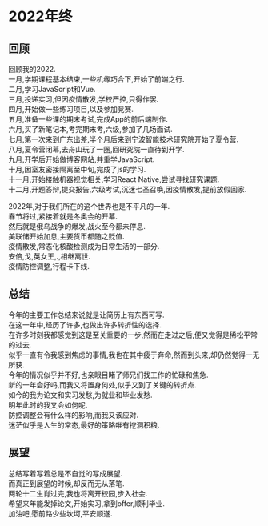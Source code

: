# 2022年终

## 回顾

回顾我的2022.\
一月,学期课程基本结束,一些机缘巧合下,开始了前端之行.\
二月,学习JavaScript和Vue.\
三月,投递实习,但因疫情散发,学校严控,只得作罢.\
四月,开始做一些练习项目,以及参加竞赛.\
五月,准备一些课的期末考试,完成App的前后端制作.\
六月,买了新笔记本,考完期末考,六级,参加了几场面试.\
七月,第一次来到广东出差,半个月后来到宁波智能技术研究院开始了夏令营.\
八月,夏令营闭幕,去舟山玩了一圈,回研究院一直待到开学.\
九月,开学后开始做博客网站,并重学JavaScript.\
十月,因室友密接隔离至中旬,完成了js的学习.\
十一月,开始接触机器视觉相关,学习React Native,尝试寻找研究课题.\
十二月,开题答辩,提交报告,六级考试,沉迷七圣召唤,因疫情散发,提前放假回家.

2022年,对于我们所在的这个世界也是不平凡的一年.\
春节将过,紧接着就是冬奥会的开幕.\
然后就是俄乌战争的爆发,战火至今都未停息.\
美联储开始加息,主要货币都随之贬值.\
疫情散发,常态化核酸检测成为日常生活的一部分.\
安倍,戈,英女王,.,相继离世.\
疫情防控调整,行程卡下线.

## 总结

今年的主要工作总结来说就是让简历上有东西可写.\
在这一年中,经历了许多,也做出许多转折性的选择.\
在许多时刻我都感觉到这是至关重要的一步,然而在走过之后,便又觉得是稀松平常的过去.\
似乎一直有令我感到焦虑的事情,我也在其中疲于奔命,然而到头来,却仍然觉得一无所获.\
今年的情况似乎并不好,也亲眼目睹了师兄们找工作的忙碌和焦急.\
新的一年会好吗,而我又将置身何处,似乎又到了关键的转折点.\
如今的我为论文和实习发愁,为就业和毕业发愁.\
明年此时的我又会如何呢.\
防控调整会有什么样的影响,而我又该应对.\
迷茫似乎是人生的常态,最好的策略唯有挖洞积粮.

## 展望

总结写着写着总是不自觉的写成展望.\
而真正到展望的时候,却反而无从落笔.\
两轮十二生肖过完,我也将离开校园,步入社会.\
希望来年能发掉论文,开始实习,拿到offer,顺利毕业.\
加油吧,愿前路少些坎坷,平安顺遂.
